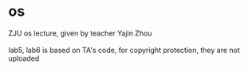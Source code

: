 # os
ZJU os lecture, given by teacher Yajin Zhou \
\
lab5, lab6 is based on TA's code, for copyright protection, they are not uploaded
